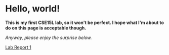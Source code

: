 # Hello, world!

**This is my first CSE15L lab, so it won't be perfect. I hope what I'm about to do on this page is acceptable though.**

_Anyway, please enjoy the surprise below._

[Lab Report 1](lab-report-1-week-0.html)
